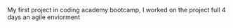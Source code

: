 My first project in coding academy bootcamp, I worked on the project full 4 days an agile enviorment

